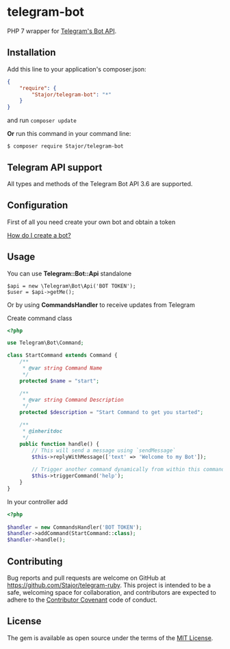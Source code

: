 # telegram-bot

PHP 7 wrapper for [Telegram's Bot API](https://core.telegram.org/bots/api).

## Installation

Add this line to your application's composer.json:

```json
{
    "require": {
        "Stajor/telegram-bot": "*"
    }
}
```
and run `composer update`

**Or** run this command in your command line:

    $ composer require Stajor/telegram-bot
    
## Telegram API support
All types and methods of the Telegram Bot API 3.6 are supported.

## Configuration
First of all you need create your own bot and obtain a token

[How do I create a bot?](https://core.telegram.org/bots#3-how-do-i-create-a-bot)
    
    
## Usage

You can use **Telegram::Bot::Api** standalone


```
$api = new \Telegram\Bot\Api('BOT TOKEN');
$user = $api->getMe();
```

Or by using **CommandsHandler** to receive updates from Telegram

Create command class

```php
<?php

use Telegram\Bot\Command;

class StartCommand extends Command {
    /**
     * @var string Command Name
     */
    protected $name = "start";

    /**
     * @var string Command Description
     */
    protected $description = "Start Command to get you started";

    /**
     * @inheritdoc
     */
    public function handle() {
        // This will send a message using `sendMessage`
        $this->replyWithMessage(['text' => 'Welcome to my Bot']);
        
        // Trigger another command dynamically from within this command
        $this->triggerCommand('help');
    }
}
```

In your controller add

```php
<?php
       
$handler = new CommandsHandler('BOT TOKEN');
$handler->addCommand(StartCommand::class);
$handler->handle();
```

## Contributing

Bug reports and pull requests are welcome on GitHub at https://github.com/Stajor/telegram-ruby. This project is intended to be a safe, welcoming space for collaboration, and contributors are expected to adhere to the [Contributor Covenant](http://contributor-covenant.org) code of conduct.

## License

The gem is available as open source under the terms of the [MIT License](https://opensource.org/licenses/MIT).